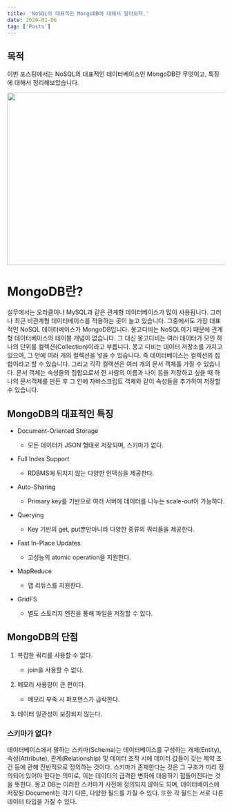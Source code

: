 ```yaml
---
title: 'NoSQL의 대표적인 MongoDB에 대해서 알아보자.'
date: 2020-01-06
tag: ['Posts']
---
```


## 목적

이번 포스팅에서는 NoSQL의 대표적인 데이터베이스인 MongoDB란 무엇이고, 특징에 대해서 정리해보았습니다.

<img src='/assets/images/mongodb.png' width='700px' height='400px'/>

# MongoDB란?

실무에서는 오라클이나 MySQL과 같은 관계형 데이터베이스가 많이 사용됩니다. 그러나 최근 비관계형 데이터베이스를 적용하는 곳이 늘고 있습니다. 그중에서도 가장 대표적인 NoSQL 데이터베이스가 MongoDB입니다.
몽고디비는 NoSQL이기 때문에 관계형 데이터베이스의 테이블 개념이 없습니다. 그 대신 몽고디비는 여러 데이터가 모인 하나의 단위를 컬렉션(Collection)이라고 부릅니다.
몽고 디비는 데이터 저장소를 가지고 있으며, 그 안에 여러 개의 컬렉션을 넣을 수 있습니다. 즉 데이터베이스는 컬렉션의 집합이라고 할 수 있습니다. 그리고 각각 컬렉션은 여러 개의 문서 객체를 가질 수 있습니다. 문서 객체는 속성들의 집합으로서 한 사람의 이름과 나이 등을 저장하고 싶을 때 하나의 문서객체를 만든 후 그 안에 자바스크립트 객체와 같이 속성들을 추가하여 저장할 수 있습니다.

## MongoDB의 대표적인 특징

- Document-Oriented Storage

  - 모든 데이터가 JSON 형태로 저장되며, 스키마가 없다.

- Full Index Support

  - RDBMS에 뒤치지 않는 다양한 인덱싱을 제공한다.

- Auto-Sharing

  - Primary key를 기반으로 여러 서버에 데이터를 나누는 scale-out이 가능하다.

- Querying

  - Key 기반의 get, put뿐만아니라 다양한 종류의 쿼리들을 제공한다.

- Fast In-Place Updates

  - 고성능의 atomic operation을 지원한다.

- MapReduce

  - 맵 리듀스를 지원한다.

- GridFS
  - 별도 스토리지 엔진을 통해 파일을 저장할 수 있다.

## MongoDB의 단점

1. 복잡한 쿼리를 사용할 수 없다.

   - join을 사용할 수 없다.

2. 메모리 사용량이 큰 편이다.

   - 메모리 부족 시 퍼포먼스가 급락한다.

3. 데이터 일관성이 보장되지 않는다.

### 스키마가 없다?

데이터베이스에서 말하는 스키마(Schema)는 데이터베이스를 구성하는 개체(Entity), 속성(Attribute), 관계(Relationship) 및 데이터 조작 시에 데이터 값들이 갖는 제약 조건 등에 관해 전반적으로 정의하는 것이다. 스키마가 존재한다는 것은 그 구조가 미리 정의되어 있어야 한다는 의미로, 이는 데이터의 급격한 변화에 대응하기 힘들어진다는 것을 뜻한다. 몽고 DB는 이러한 스키마가 사전에 정의되지 않아도 되며, 데이터베이스에 저장된 Document는 각기 다른, 다양한 필드를 가질 수 있다. 또한 각 필드는 서로 다른 데이터 타입을 가질 수 있다.
